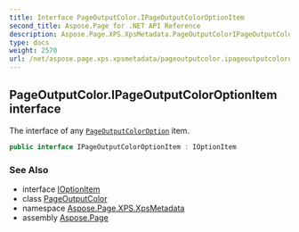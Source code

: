 ```yaml
---
title: Interface PageOutputColor.IPageOutputColorOptionItem
second_title: Aspose.Page for .NET API Reference
description: Aspose.Page.XPS.XpsMetadata.PageOutputColorIPageOutputColorOptionItem interface. The interface of any PageOutputColorOption item
type: docs
weight: 2570
url: /net/aspose.page.xps.xpsmetadata/pageoutputcolor.ipageoutputcoloroptionitem/
---
```

## PageOutputColor.IPageOutputColorOptionItem interface

The interface of any [`PageOutputColorOption`](../pageoutputcolor.pageoutputcoloroption/) item.

```csharp
public interface IPageOutputColorOptionItem : IOptionItem
```

### See Also

* interface [IOptionItem](../ioptionitem/)
* class [PageOutputColor](../pageoutputcolor/)
* namespace [Aspose.Page.XPS.XpsMetadata](../../aspose.page.xps.xpsmetadata/)
* assembly [Aspose.Page](../../)


